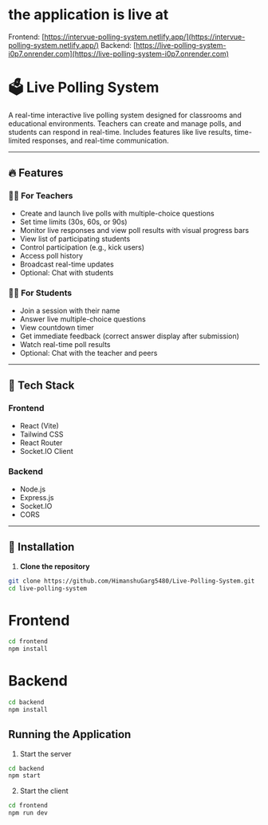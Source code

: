 # the application is live at
  Frontend: [https://intervue-polling-system.netlify.app/](https://intervue-polling-system.netlify.app/)
  Backend: [https://live-polling-system-i0p7.onrender.com](https://live-polling-system-i0p7.onrender.com)

# 🗳️ Live Polling System

A real-time interactive live polling system designed for classrooms and educational environments. Teachers can create and manage polls, and students can respond in real-time. Includes features like live results, time-limited responses, and real-time communication.

---

## 🔥 Features

### 👩‍🏫 For Teachers
- Create and launch live polls with multiple-choice questions
- Set time limits (30s, 60s, or 90s)
- Monitor live responses and view poll results with visual progress bars
- View list of participating students
- Control participation (e.g., kick users)
- Access poll history
- Broadcast real-time updates
- Optional: Chat with students

### 👨‍🎓 For Students
- Join a session with their name
- Answer live multiple-choice questions
- View countdown timer
- Get immediate feedback (correct answer display after submission)
- Watch real-time poll results
- Optional: Chat with the teacher and peers

---

## 🧰 Tech Stack

### Frontend
- React (Vite)
- Tailwind CSS
- React Router
- Socket.IO Client

### Backend
- Node.js
- Express.js
- Socket.IO
- CORS

---

## 🚀 Installation

1. **Clone the repository**
```bash
git clone https://github.com/HimanshuGarg5480/Live-Polling-System.git
cd live-polling-system
```
# Frontend
```bash
cd frontend
npm install
```
# Backend
```bash
cd backend
npm install
```

## Running the Application

1. Start the server
```bash
cd backend
npm start
```

2. Start the client
```bash
cd frontend
npm run dev
```
